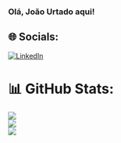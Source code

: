 ### Olá, João Urtado aqui!

## 🌐 Socials:
[![LinkedIn](https://img.shields.io/badge/LinkedIn-%230077B5.svg?logo=linkedin&logoColor=white)](https://www.linkedin.com/in/joão-vitor-mas-urtado-93b768156/) 

# 📊 GitHub Stats:
![](https://github-readme-stats.vercel.app/api?username=joaovitorurtado&theme=calm_pink&hide_border=false&hide_title=true&show_icons=true)<br/>
![](https://github-readme-streak-stats.herokuapp.com/?user=joaovitorurtado&theme=calm_pink&hide_border=false)<br/>
![](https://github-readme-stats.vercel.app/api/top-langs/?username=joaovitorurtado&theme=calm_pink&hide_border=false&include_all_commits=false&count_private=false&layout=compact)

